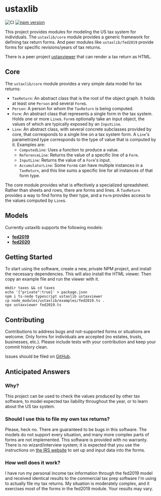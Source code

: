 # ustaxlib

![CI](https://github.com/rsesek/ustaxlib/workflows/CI/badge.svg?branch=master)
[![npm version](https://badge.fury.io/js/ustaxlib.svg)](https://badge.fury.io/js/ustaxlib)

This project provides modules for modeling the US tax system for individuals. The `ustaxlib/core`
module provides a generic framework for defining tax return forms. And peer modules like
`ustaxlib/fed2019` provide forms for specific revisions/years of tax returns.

There is a peer project [ustaxviewer](https://github.com/rsesek/ustaxviewer) that can render a tax
return as HTML.

## Core

The `ustaxlib/core` module provides a very simple data model for tax returns:

- `TaxReturn`: An abstract class that is the root of the object graph. It holds at least one
    `Person` and several `Form`s.
- `Person`: A person for whom the `TaxReturn` is being computed.
- `Form`: An abstract class that represents a single form in the tax system. Holds one or more
    `Line`s. `Form`s optionally take an input object, the values of which are typically exposed
    by an `InputLine`.
- `Line`: An abstract class, with several concrete subclasses provided by core, that corresponds to
    a single line on a tax system form. A `Line`'s parametrized type corresponds to the type of
    value that is computed by it. Examples are:
   - `ComputedLine`: Uses a function to produce a value.
   - `ReferenceLine`: Returns the value of a specific line of a `Form`.
   - `InputLine`: Returns the value of a `Form`'s input.
   - `AccumulatorLine`: Some `Form`s can have multiple instances in a `TaxReturn`, and this line
       sums a specific line for all instances of that form type.

The core module provides what is effectively a specialized spreadsheet. Rather than sheets and rows,
there are forms and lines. A `TaxReturn` provides a way to find forms by their type, and a `Form`
provides access to the values computed by `Line`s.

## Models

Currently ustaxlib supports the following models:

- [**fed2019**](src/fed2019/README.md)
- [**fed2020**](src/fed2020/README.md)

## Getting Started

To start using the software, create a new, private NPM project, and install the necessary
dependencies. This will also install the HTML viewer. Then copy an example file and run the viewer
with it.

    mkdir taxes && cd taxes
    echo '{"private":true}' > package.json
    npm i ts-node typescript ustaxlib ustaxviewer
    cp node_modules/ustaxlib/examples/fed2019.ts .
    npx ustaxviewer fed2019.ts

## Contributing

Contributions to address bugs and not-supported forms or situations are welcome. Only forms for
individuals are accepted (no estates, trusts, businesses, etc.). Please include tests with your
contribution and keep your commit history clean.

Issues should be filed on [GitHub](https://github.com/rsesek/ustaxlib).

## Anticipated Answers

### Why?

This project can be used to check the values produced by other tax software, to model expected tax
liability throughout the year, or to learn about the US tax system.

### Should I use this to file my own tax returns?

Please, heck no. There are guaranteed to be bugs in this software. The models do not support every
situation, and many more complex parts of forms are not implemented. This software is provided with
no warranty. There is no wizard/interview system; it is expected that you use the instructions on
[the IRS website](https://www.irs.gov) to set up and input data into the forms.

### How well does it work?

I have run my personal income tax information through the fed2019 model and received identical
results to the commercial tax prep software I'm using to actually file my tax returns. My situation
is moderately complex, and it exercises most of the forms in the fed2019 module. Your results may
vary.
